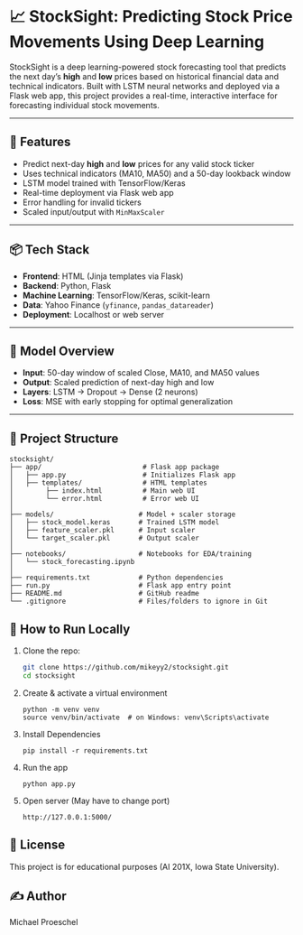 # 📈 StockSight: Predicting Stock Price Movements Using Deep Learning

StockSight is a deep learning-powered stock forecasting tool that predicts the next day’s **high** and **low** prices based on historical financial data and technical indicators. Built with LSTM neural networks and deployed via a Flask web app, this project provides a real-time, interactive interface for forecasting individual stock movements.

---

## 🚀 Features

- Predict next-day **high** and **low** prices for any valid stock ticker
- Uses technical indicators (MA10, MA50) and a 50-day lookback window
- LSTM model trained with TensorFlow/Keras
- Real-time deployment via Flask web app
- Error handling for invalid tickers
- Scaled input/output with `MinMaxScaler`

---

## 📦 Tech Stack

- **Frontend**: HTML (Jinja templates via Flask)
- **Backend**: Python, Flask
- **Machine Learning**: TensorFlow/Keras, scikit-learn
- **Data**: Yahoo Finance (`yfinance`, `pandas_datareader`)
- **Deployment**: Localhost or web server

---

## 🧠 Model Overview

- **Input**: 50-day window of scaled Close, MA10, and MA50 values
- **Output**: Scaled prediction of next-day high and low
- **Layers**: LSTM → Dropout → Dense (2 neurons)
- **Loss**: MSE with early stopping for optimal generalization

---

## 📂 Project Structure

```
stocksight/
├── app/                         # Flask app package
│   ├── app.py                   # Initializes Flask app
│   ├── templates/               # HTML templates
│        ├── index.html          # Main web UI
│        └── error.html          # Error web UI
│ 
├── models/                     # Model + scaler storage
│   ├── stock_model.keras       # Trained LSTM model
│   ├── feature_scaler.pkl      # Input scaler
│   └── target_scaler.pkl       # Output scaler
│
├── notebooks/                  # Notebooks for EDA/training
│   └── stock_forecasting.ipynb
│
├── requirements.txt            # Python dependencies
├── run.py                      # Flask app entry point
├── README.md                   # GitHub readme
└── .gitignore                  # Files/folders to ignore in Git
```


## 🧪 How to Run Locally

1. Clone the repo:
   ```bash
   git clone https://github.com/mikeyy2/stocksight.git
   cd stocksight
   
2. Create & activate a virtual environment
   ```
   python -m venv venv
   source venv/bin/activate  # on Windows: venv\Scripts\activate
4. Install Dependencies
   ```
   pip install -r requirements.txt
6. Run the app
   ```
   python app.py
8. Open server (May have to change port)
   ```
   http://127.0.0.1:5000/
## 📝 License
This project is for educational purposes (AI 201X, Iowa State University).

## ✍️ Author
Michael Proeschel
